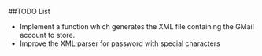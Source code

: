 ##TODO List

* Implement a function which generates the XML file containing the GMail account to store.
* Improve the XML parser for password with special characters